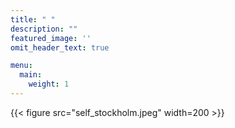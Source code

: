 ```yaml
---
title: " "
description: ""
featured_image: ''
omit_header_text: true

menu:
  main:
    weight: 1
---
```


{{< figure src="self_stockholm.jpeg" width=200 >}}